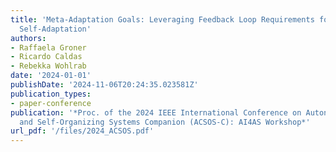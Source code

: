 ```yaml
---
title: 'Meta-Adaptation Goals: Leveraging Feedback Loop Requirements for Effective
  Self-Adaptation'
authors:
- Raffaela Groner
- Ricardo Caldas
- Rebekka Wohlrab
date: '2024-01-01'
publishDate: '2024-11-06T20:24:35.023581Z'
publication_types:
- paper-conference
publication: '*Proc. of the 2024 IEEE International Conference on Autonomic Computing
  and Self-Organizing Systems Companion (ACSOS-C): AI4AS Workshop*'
url_pdf: '/files/2024_ACSOS.pdf'
---
```

